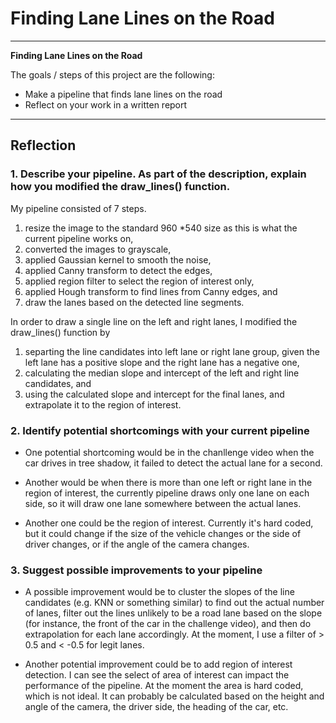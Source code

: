 # **Finding Lane Lines on the Road** 
---

**Finding Lane Lines on the Road**

The goals / steps of this project are the following:
* Make a pipeline that finds lane lines on the road
* Reflect on your work in a written report


[//]: # (Image References)

[image1]: ./test_images_output/solidYellowLeft.jpg 

---

## Reflection		

### 1. Describe your pipeline. As part of the description, explain how you modified the draw_lines() function.

My pipeline consisted of 7 steps. 
1) resize the image to the standard 960 *540 size as this is what the current pipeline works on, 
2) converted the images to grayscale, 
3) applied Gaussian kernel to smooth the noise, 
4) applied Canny transform to detect the edges, 
5) applied region filter to select the region of interest only, 
6) applied Hough transform to find lines from Canny edges, and 
7) draw the lanes based on the detected line segments.

In order to draw a single line on the left and right lanes, I modified the draw_lines() function by 
1) separting the line candidates into left lane or right lane group, given the left lane has a positive slope and the right lane has a negative one, 
2) calculating the median slope and intercept of the left and right line candidates, and 
3) using the calculated slope and intercept for the final lanes, and extrapolate it to the region of interest.

### 2. Identify potential shortcomings with your current pipeline

- One potential shortcoming would be in the chanllenge video when the car drives in tree shadow, it failed to detect the actual lane for a second.

- Another would be when there is more than one left or right lane in the region of interest, the currently pipeline draws only one lane on each side, so it will draw one lane somewhere between the actual lanes.

- Another one could be the region of interest. Currently it's hard coded, but it could change if the size of the vehicle changes or the side of driver changes, or if the angle of the camera changes.


### 3. Suggest possible improvements to your pipeline

- A possible improvement would be to cluster the slopes of the line candidates (e.g. KNN or something similar) to find out the actual number of lanes, filter out the lines unlikely to be a road lane based on the slope (for instance, the front of the car in the challenge video), and then do extrapolation for each lane accordingly. At the moment, I use a filter of > 0.5 and < -0.5 for legit lanes.

- Another potential improvement could be to add region of interest detection. I can see the select of area of interest can impact the performance of the pipeline. At the moment the area is hard coded, which is not ideal. It can probably be calculated based on the height and angle of the camera, the driver side, the heading of the car, etc.
